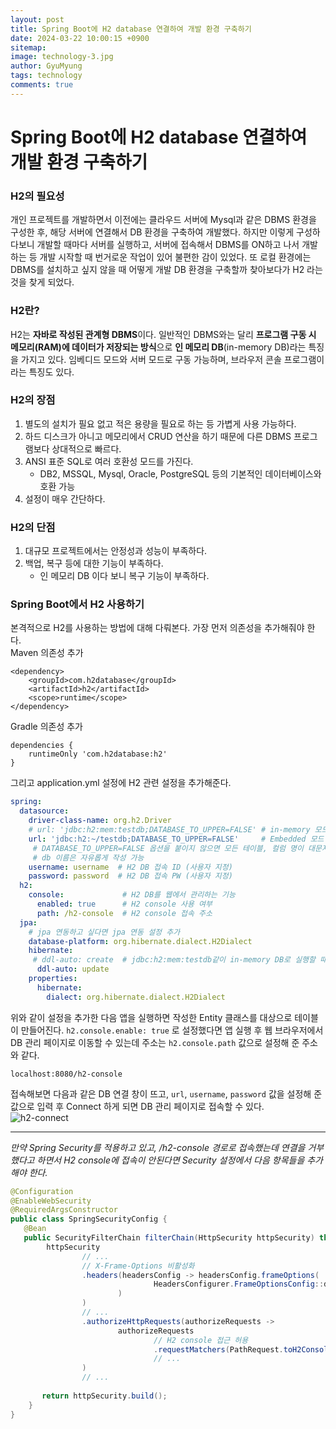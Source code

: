 ```yaml
---
layout:	post
title: Spring Boot에 H2 database 연결하여 개발 환경 구축하기
date: 2024-03-22 10:00:15 +0900
sitemap: 
image: technology-3.jpg
author: GyuMyung
tags: technology
comments: true
---
```


# Spring Boot에 H2 database 연결하여 개발 환경 구축하기
### H2의 필요성
개인 프로젝트를 개발하면서 이전에는 클라우드 서버에 Mysql과 같은 DBMS 환경을 구성한 후, 해당 서버에 연결해서 DB 환경을 구축하여 개발했다. 하지만 이렇게 구성하다보니 개발할 때마다 서버를 실행하고, 서버에 접속해서 DBMS를 ON하고 나서 개발하는 등 개발 시작할 때 번거로운 작업이 있어 불편한 감이 있었다. 또 로컬 환경에는 DBMS를 설치하고 싶지 않을 때 어떻게 개발 DB 환경을 구축할까 찾아보다가 H2 라는 것을 찾게 되었다. 

### H2란?
H2는 **자바로 작성된 관계형 DBMS**이다. 일반적인 DBMS와는 달리 **프로그램 구동 시 메모리(RAM)에 데이터가 저장되는 방식**으로 **인 메모리 DB**(in-memory DB)라는 특징을 가지고 있다. 임베디드 모드와 서버 모드로 구동 가능하며, 브라우저 콘솔 프로그램이라는 특징도 있다. <br/>

### H2의 장점
1. 별도의 설치가 필요 없고 적은 용량을 필요로 하는 등 가볍게 사용 가능하다.
2. 하드 디스크가 아니고 메모리에서 CRUD 연산을 하기 때문에 다른 DBMS 프로그램보다 상대적으로 빠르다.
3. ANSI 표준 SQL로 여러 호환성 모드를 가진다.
    * DB2, MSSQL, Mysql, Oracle, PostgreSQL 등의 기본적인 데이터베이스와 호환 가능
4. 설정이 매우 간단하다.

### H2의 단점
1. 대규모 프로젝트에서는 안정성과 성능이 부족하다.
2. 백업, 복구 등에 대한 기능이 부족하다.
    * 인 메모리 DB 이다 보니 복구 기능이 부족하다.

### Spring Boot에서 H2 사용하기
본격적으로 H2를 사용하는 방법에 대해 다뤄본다. 가장 먼저 의존성을 추가해줘야 한다. <br/>
Maven 의존성 추가 <br/>
```
<dependency>
    <groupId>com.h2database</groupId>
    <artifactId>h2</artifactId>
    <scope>runtime</scope>
</dependency>
```

Gradle 의존성 추가 <br/>
```
dependencies {
    runtimeOnly 'com.h2database:h2'
}
```

그리고 application.yml 설정에 H2 관련 설정을 추가해준다. <br/>
```yaml
spring:
  datasource:
    driver-class-name: org.h2.Driver
    # url: 'jdbc:h2:mem:testdb;DATABASE_TO_UPPER=FALSE' # in-memory 모드
    url: 'jdbc:h2:~/testdb;DATABASE_TO_UPPER=FALSE'     # Embedded 모드 
     # DATABASE_TO_UPPER=FALSE 옵션을 붙이지 않으면 모든 테이블, 컬럼 명이 대문자로 출력됨
     # db 이름은 자유롭게 작성 가능
    username: username  # H2 DB 접속 ID (사용자 지정)
    password: password  # H2 DB 접속 PW (사용자 지정)
  h2:
    console:             # H2 DB를 웹에서 관리하는 기능
      enabled: true      # H2 console 사용 여부
      path: /h2-console  # H2 console 접속 주소
  jpa:
    # jpa 연동하고 싶다면 jpa 연동 설정 추가
    database-platform: org.hibernate.dialect.H2Dialect
    hibernate:
     # ddl-auto: create  # jdbc:h2:mem:testdb같이 in-memory DB로 실행할 때 사용하는 초기화 전략
      ddl-auto: update
    properties:
      hibernate:
        dialect: org.hibernate.dialect.H2Dialect
```

위와 같이 설정을 추가한 다음 앱을 실행하면 작성한 Entity 클래스를 대상으로 테이블이 만들어진다. `h2.console.enable: true` 로 설정했다면 앱 실행 후 웹 브라우저에서 DB 관리 페이지로 이동할 수 있는데 주소는 `h2.console.path` 값으로 설정해 준 주소와 같다. <br/>
```
localhost:8080/h2-console
```

접속해보면 다음과 같은 DB 연결 창이 뜨고, `url`, `username`, `password` 값을 설정해 준 값으로 입력 후 Connect 하게 되면 DB 관리 페이지로 접속할 수 있다. <br/>
![h2-connect](https://github.com/lgm1007/lgm1007.github.io/assets/57981691/23398340-1a06-4d86-9c92-e1003c233073)

---
_만약 Spring Security를 적용하고 있고, /h2-console 경로로 접속했는데 연결을 거부했다고 하면서 H2 console에 접속이 안된다면 Security 설정에서 다음 항목들을 추가해야 한다._ <br/>
```java
@Configuration
@EnableWebSecurity
@RequiredArgsConstructor
public class SpringSecurityConfig {
   @Bean
   public SecurityFilterChain filterChain(HttpSecurity httpSecurity) throws Exception {
        httpSecurity
                // ...
                // X-Frame-Options 비활성화
                .headers(headersConfig -> headersConfig.frameOptions(
                                HeadersConfigurer.FrameOptionsConfig::disable
                        )
                )
                // ...
                .authorizeHttpRequests(authorizeRequests ->
                        authorizeRequests
                                // H2 console 접근 허용
                                .requestMatchers(PathRequest.toH2Console()).permitAll()
                                // ...
                )
                // ...
       
       return httpSecurity.build();
    }
}
```


